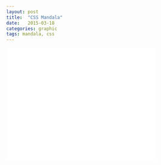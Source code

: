 ```yaml
---
layout: post
title:  "CSS Mandala"
date:   2015-03-18
categories: graphic
tags: mandala, css
---
```

<div class="embed-responsive embed-responsive-4by3">
<iframe width="400" height="300" src="/mandala1.html" frameborder="0"></iframe>
</div>
